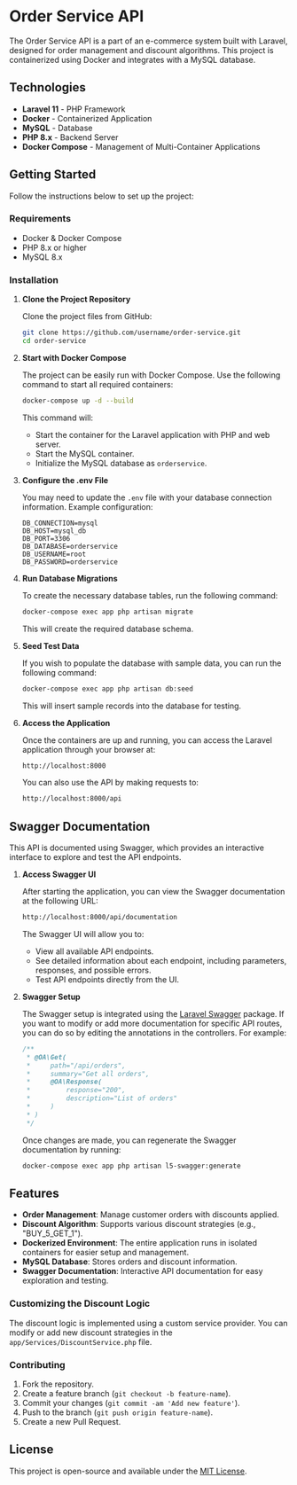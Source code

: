 # Order Service API

The Order Service API is a part of an e-commerce system built with Laravel, designed for order management and discount algorithms. This project is containerized using Docker and integrates with a MySQL database.

## Technologies

- **Laravel 11** - PHP Framework
- **Docker** - Containerized Application
- **MySQL** - Database
- **PHP 8.x** - Backend Server
- **Docker Compose** - Management of Multi-Container Applications

## Getting Started

Follow the instructions below to set up the project:

### Requirements

- Docker & Docker Compose
- PHP 8.x or higher
- MySQL 8.x

### Installation

1. **Clone the Project Repository**

   Clone the project files from GitHub:
   ```bash
   git clone https://github.com/username/order-service.git
   cd order-service
   ```

2. **Start with Docker Compose**

   The project can be easily run with Docker Compose. Use the following command to start all required containers:
   ```bash
   docker-compose up -d --build
   ```

   This command will:
   - Start the container for the Laravel application with PHP and web server.
   - Start the MySQL container.
   - Initialize the MySQL database as `orderservice`.

3. **Configure the .env File**

   You may need to update the `.env` file with your database connection information. Example configuration:
   ```env
   DB_CONNECTION=mysql
   DB_HOST=mysql_db
   DB_PORT=3306
   DB_DATABASE=orderservice
   DB_USERNAME=root
   DB_PASSWORD=orderservice
   ```

4. **Run Database Migrations**

   To create the necessary database tables, run the following command:
   ```bash
   docker-compose exec app php artisan migrate
   ```

   This will create the required database schema.

5. **Seed Test Data**

   If you wish to populate the database with sample data, you can run the following command:
   ```bash
   docker-compose exec app php artisan db:seed
   ```

   This will insert sample records into the database for testing.

6. **Access the Application**

   Once the containers are up and running, you can access the Laravel application through your browser at:
   ```bash
   http://localhost:8000
   ```

   You can also use the API by making requests to:
   ```bash
   http://localhost:8000/api
   ```

## Swagger Documentation

This API is documented using Swagger, which provides an interactive interface to explore and test the API endpoints.

1. **Access Swagger UI**

   After starting the application, you can view the Swagger documentation at the following URL:
   ```bash
   http://localhost:8000/api/documentation
   ```

   The Swagger UI will allow you to:
   - View all available API endpoints.
   - See detailed information about each endpoint, including parameters, responses, and possible errors.
   - Test API endpoints directly from the UI.

2. **Swagger Setup**

   The Swagger setup is integrated using the [Laravel Swagger](https://github.com/DarkaOnLine/L5-Swagger) package. If you want to modify or add more documentation for specific API routes, you can do so by editing the annotations in the controllers. For example:
   ```php
   /**
    * @OA\Get(
    *     path="/api/orders",
    *     summary="Get all orders",
    *     @OA\Response(
    *         response="200",
    *         description="List of orders"
    *     )
    * )
    */
   ```

   Once changes are made, you can regenerate the Swagger documentation by running:
   ```bash
   docker-compose exec app php artisan l5-swagger:generate
   ```

## Features

- **Order Management**: Manage customer orders with discounts applied.
- **Discount Algorithm**: Supports various discount strategies (e.g., "BUY_5_GET_1").
- **Dockerized Environment**: The entire application runs in isolated containers for easier setup and management.
- **MySQL Database**: Stores orders and discount information.
- **Swagger Documentation**: Interactive API documentation for easy exploration and testing.

### Customizing the Discount Logic

The discount logic is implemented using a custom service provider. You can modify or add new discount strategies in the `app/Services/DiscountService.php` file.

### Contributing

1. Fork the repository.
2. Create a feature branch (`git checkout -b feature-name`).
3. Commit your changes (`git commit -am 'Add new feature'`).
4. Push to the branch (`git push origin feature-name`).
5. Create a new Pull Request.

## License

This project is open-source and available under the [MIT License](LICENSE).
